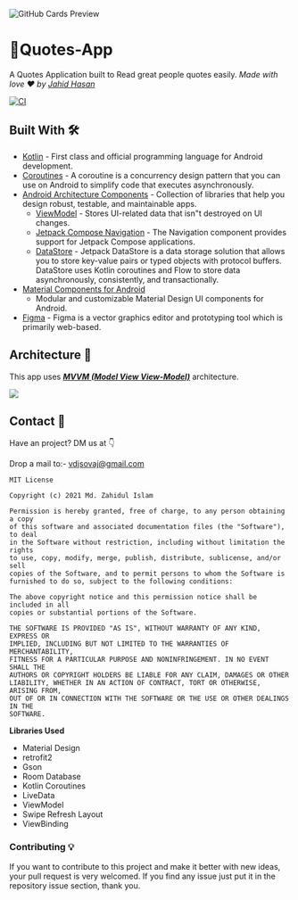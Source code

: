 ![GitHub Cards Preview](https://github.com/JahidHasanCO/Quotes-App/blob/master/ART/cover.png)

# 🔖Quotes-App
A Quotes Application built to Read great people quotes easily. *Made with love ❤️ by [Jahid Hasan](https://github.com/jahidhasanco)*

[![CI](https://github.com/JahidHasanCO/Forever.-The-Quotes-App/actions/workflows/blank.yml/badge.svg)](https://github.com/JahidHasanCO/Forever.-The-Quotes-App/actions/workflows/blank.yml)

## Built With 🛠

- [Kotlin](https://kotlinlang.org/) - First class and official programming language for Android
  development.
- [Coroutines](https://kotlinlang.org/docs/reference/coroutines-overview.html) - A coroutine is a
  concurrency design pattern that you can use on Android to simplify code that executes
  asynchronously.
- [Android Architecture Components](https://developer.android.com/topic/libraries/architecture) -
  Collection of libraries that help you design robust, testable, and maintainable apps.
  - [ViewModel](https://developer.android.com/topic/libraries/architecture/viewmodel) - Stores
    UI-related data that isn"t destroyed on UI changes.
  - [Jetpack Compose Navigation](https://developer.android.com/jetpack/compose/navigation) - The
    Navigation component provides support for Jetpack Compose applications.
  - [DataStore](https://developer.android.com/topic/libraries/architecture/datastore) - Jetpack
    DataStore is a data storage solution that allows you to store key-value pairs or typed objects
    with protocol buffers. DataStore uses Kotlin coroutines and Flow to store data asynchronously,
    consistently, and transactionally.
- [Material Components for Android](https://github.com/material-components/material-components-android)
  - Modular and customizable Material Design UI components for Android.
- [Figma](https://figma.com/) - Figma is a vector graphics editor and prototyping tool which is
  primarily web-based.

## Architecture 🗼

This app uses [***MVVM (Model View
View-Model)***](https://developer.android.com/jetpack/docs/guide#recommended-app-arch) architecture.

![](https://developer.android.com/topic/libraries/architecture/images/final-architecture.png)

## Contact 📩

Have an project? DM us at 👇

Drop a mail to:- vdjsovaj@gmail.com

```
MIT License

Copyright (c) 2021 Md. Zahidul Islam

Permission is hereby granted, free of charge, to any person obtaining a copy
of this software and associated documentation files (the "Software"), to deal
in the Software without restriction, including without limitation the rights
to use, copy, modify, merge, publish, distribute, sublicense, and/or sell
copies of the Software, and to permit persons to whom the Software is
furnished to do so, subject to the following conditions:

The above copyright notice and this permission notice shall be included in all
copies or substantial portions of the Software.

THE SOFTWARE IS PROVIDED "AS IS", WITHOUT WARRANTY OF ANY KIND, EXPRESS OR
IMPLIED, INCLUDING BUT NOT LIMITED TO THE WARRANTIES OF MERCHANTABILITY,
FITNESS FOR A PARTICULAR PURPOSE AND NONINFRINGEMENT. IN NO EVENT SHALL THE
AUTHORS OR COPYRIGHT HOLDERS BE LIABLE FOR ANY CLAIM, DAMAGES OR OTHER
LIABILITY, WHETHER IN AN ACTION OF CONTRACT, TORT OR OTHERWISE, ARISING FROM,
OUT OF OR IN CONNECTION WITH THE SOFTWARE OR THE USE OR OTHER DEALINGS IN THE
SOFTWARE.
```
**Libraries Used**
 -  Material Design
 -  retrofit2
 -  Gson
 -  Room Database
 -  Kotlin Coroutines
 -  LiveData
 -  ViewModel
 -  Swipe Refresh Layout
 -  ViewBinding

 

### Contributing 💡
If you want to contribute to this project and make it better with new ideas, your pull request is very welcomed.
If you find any issue just put it in the repository issue section, thank you.

